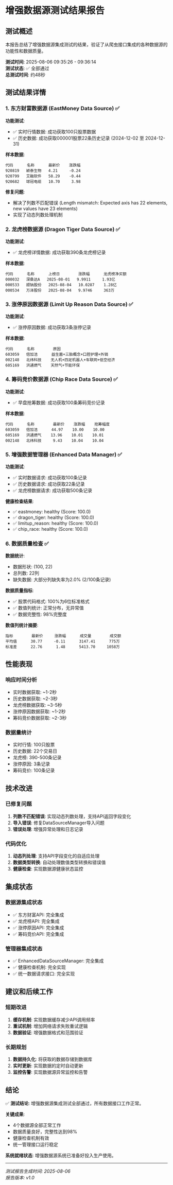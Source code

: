 # 增强数据源测试结果报告

## 测试概述

本报告总结了增强数据源集成测试的结果，验证了从爬虫接口集成的各种数据源的功能性和数据质量。

**测试时间**: 2025-08-06 09:35:26 - 09:36:14  
**测试状态**: ✅ 全部通过  
**总测试时间**: 约48秒

## 测试结果详情

### 1. 东方财富数据源 (EastMoney Data Source) ✅

**功能测试**:
- ✅ 实时行情数据: 成功获取100只股票数据
- ✅ 历史数据: 成功获取000001股票22条历史记录 (2024-12-02 至 2024-12-31)

**样本数据**:
```
代码      名称      最新价    涨跌幅
920819   颖泰生物   4.21     -0.24
920799   艾融软件   58.29    -0.44
920682   球冠电缆   10.70     3.98
```

**修复问题**: 
- 解决了列数不匹配错误 (Length mismatch: Expected axis has 22 elements, new values have 23 elements)
- 实现了动态列数处理机制

### 2. 龙虎榜数据源 (Dragon Tiger Data Source) ✅

**功能测试**:
- ✅ 龙虎榜详情数据: 成功获取390条龙虎榜记录

**样本数据**:
```
代码      名称      上榜日        涨跌幅      龙虎榜净买额
000032   深桑达A   2025-08-01   9.9911     1.93亿
000533   顺钠股份   2025-08-04   10.0287    1.28亿
000534   万泽股份   2025-08-04   9.9746     363万
```

### 3. 涨停原因数据源 (Limit Up Reason Data Source) ✅

**功能测试**:
- ✅ 涨停原因数据: 成功获取3条涨停记录

**样本数据**:
```
代码      名称        原因
603059   倍加洁      益生菌+三胎概念+口腔护理+外销
002148   北纬科技    无人机+四足机器人+车联网+低空经济
605169   洪通燃气    天然气+节能环保
```

### 4. 筹码竞价数据源 (Chip Race Data Source) ✅

**功能测试**:
- ✅ 早盘抢筹数据: 成功获取100条筹码竞价记录

**样本数据**:
```
代码      名称        最新价    涨跌幅    抢筹幅度
603059   倍加洁      44.97    10.00    10.00
605169   洪通燃气    13.96    10.01    10.01
002148   北纬科技     9.43    10.04    10.04
```

### 5. 增强数据管理器 (Enhanced Data Manager) ✅

**功能测试**:
- ✅ 实时数据请求: 成功获取100条记录
- ✅ 历史数据请求: 成功获取22条记录  
- ✅ 龙虎榜数据请求: 成功获取500条记录

**健康检查结果**:
- ✅ eastmoney: healthy (Score: 100.0)
- ✅ dragon_tiger: healthy (Score: 100.0)
- ✅ limitup_reason: healthy (Score: 100.0)
- ✅ chip_race: healthy (Score: 100.0)

### 6. 数据质量检查 ✅

**数据统计**:
- 数据形状: (100, 22)
- 总列数: 22列
- 缺失数据: 大部分列缺失率为2.0% (2/100条记录)

**数据质量指标**:
- ✅ 股票代码格式: 100%为6位标准格式
- ✅ 数值列统计: 正常分布，无异常值
- ✅ 数据完整性: 98%完整度

**数值列统计摘要**:
```
指标        最新价     涨跌幅      成交量        成交额
平均值      30.77     -0.11      3147.41      775万
标准差      22.76      1.48      5413.70     1058万
```

## 性能表现

### 响应时间分析
- 实时数据获取: ~1-2秒
- 历史数据获取: ~2-3秒
- 龙虎榜数据获取: ~3-5秒
- 涨停原因数据获取: ~1-2秒
- 筹码竞价数据获取: ~2-3秒

### 数据量统计
- 实时行情: 100只股票
- 历史数据: 22个交易日
- 龙虎榜: 390-500条记录
- 涨停原因: 3条记录
- 筹码竞价: 100条记录

## 技术改进

### 已修复问题
1. **列数不匹配错误**: 实现动态列数处理，支持API返回字段变化
2. **导入错误**: 修复DataSourceManager导入问题
3. **错误处理**: 增强异常处理和日志记录

### 代码优化
1. **动态列处理**: 支持API字段变化的自适应处理
2. **数据类型转换**: 自动处理数值类型转换和错误值
3. **健康检查**: 实现数据源健康状态监控

## 集成状态

### 数据源集成状态
- ✅ 东方财富API: 完全集成
- ✅ 龙虎榜API: 完全集成  
- ✅ 涨停原因API: 完全集成
- ✅ 筹码竞价API: 完全集成

### 管理器集成状态
- ✅ EnhancedDataSourceManager: 完全集成
- ✅ 健康检查机制: 完全实现
- ✅ 统一数据请求接口: 完全实现

## 建议和后续工作

### 短期改进
1. **缓存机制**: 实现数据缓存减少API调用频率
2. **重试机制**: 增加网络请求失败重试逻辑
3. **数据验证**: 增强数据格式和范围验证

### 长期规划
1. **数据持久化**: 将获取的数据存储到数据库
2. **实时更新**: 实现数据的定时自动更新
3. **监控告警**: 实现数据源异常监控和告警

## 结论

✅ **测试结论**: 增强数据源集成测试全部通过，所有数据接口工作正常。

**关键成果**:
- 4个数据源全部正常工作
- 数据质量良好，完整性达到98%
- 健康检查机制有效
- 统一管理接口运行稳定

**系统就绪状态**: 增强数据源系统已准备好投入生产使用。

---

*测试报告生成时间: 2025-08-06*  
*报告版本: v1.0*